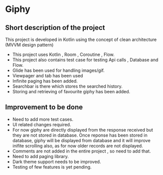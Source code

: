 # Giphy

## Short description of the project
This project is developed in Kotlin using the concept of clean architecture (MVVM design pattern)
- This project uses Kotlin , Room , Coroutine , Flow.
- This project also contains test case for testing Api calls , Database and Flow.
- Glide has been used for handling images/gif.
- Viewpager and tab has been used
- Infinite paging has been added.
- Searchbar is there which stores the searched history.
- Storing and retrieving of favourite giphy has been added.

## Improvement to be done
- Need to add more test cases.
- UI related changes required.
- For now giphy are directly displayed from the response received but they are not stored in database. Once reponse has been stored in database, giphy will be displayed from database and it will improve inifite scrolling also, as for now older records are not displayed.
- Comments are not added in the entire project , so need to add that.
- Need to add paging library.
- Dark theme support needs to be improved.
- Testing of few features is yet pending.


